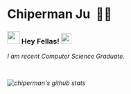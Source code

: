 # Chiperman Ju&nbsp; :man_technologist:

### <img src="https://i.imgur.com/LjAp1cP.gif" width="29px"> Hey Fellas!&nbsp;<img src="https://i.imgur.com/U8H7HGx.gif" width="24px">

<p>
  <em>
I am recent Computer Science Graduate.
</p>

<br>

![chiperman's github stats](https://github-readme-stats.vercel.app/api?username=chiperman&show_icons=true)









